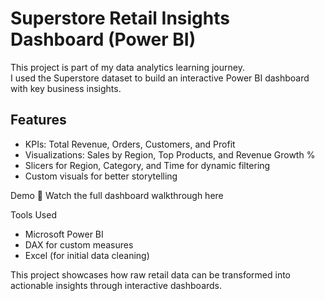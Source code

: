 # Superstore Retail Insights Dashboard (Power BI)

This project is part of my data analytics learning journey.  
I used the Superstore dataset to build an interactive Power BI dashboard with key business insights.

## Features
- KPIs: Total Revenue, Orders, Customers, and Profit
- Visualizations: Sales by Region, Top Products, and Revenue Growth %
- Slicers for Region, Category, and Time for dynamic filtering
- Custom visuals for better storytelling

 Demo
🎥 Watch the full dashboard walkthrough here

Tools Used
- Microsoft Power BI
- DAX for custom measures
- Excel (for initial data cleaning)

This project showcases how raw retail data can be transformed into actionable insights through interactive dashboards.
